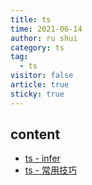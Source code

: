 ```yaml
---
title: ts
time: 2021-06-14
author: ru shui
category: ts
tag:
  - ts
visitor: false
article: true
sticky: true
---
```


## content

- [ ts - infer ](./1-infer.md)
- [ ts - 常用技巧 ](./2-tips.md)